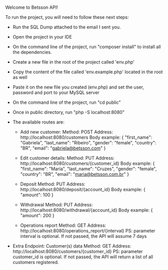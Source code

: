 Welcome to Betsson API!

To run the project, you will need to follow these next steps:
- Run the SQL Dump attached to the email I sent you.
- Open the project in your IDE
- On the command line of the project, run "composer install" to install all the dependencies.
- Create a new file in the root of the project called 'env.php'
- Copy the content of the file called 'env.example.php' located in the root as well
- Paste it on the new file you created (env.php) and set the user, password and port to your MySQL server
- On the command line of the project, run "cd public"
- Once in public directory, run "php -S localhost:8080"

- The available routes are:
  - Add new customer: 
    Method: POST
    Address: http://localhost:8080/customers
    Body example: 
    {
    	"first_name": "Gabriela",
    	"last_name": "Ribeiro",
    	"gender": "female",
    	"country": "BR",
	    "email": "gabriela@betsson.com"
    }
    
  - Edit customer details:
    Method: PUT
    Address: http://localhost:8080/customers/{customer_id}
    Body example:
    {
      "first_name": "María",
      "last_name": "Cruzes",
      "gender": "female",
      "country": "BR",
      "email": "maria@betsson.com.br"
    }
    
  - Deposit
    Method: PUT
    Address: http://localhost:8080/deposit/{account_id}
    Body example:
    {
      "amount": 100
    }
  
  - Withdrawal
    Method: PUT
    Address: http://localhost:8080/withdrawal/{account_id}
    Body example:
    {
      "amount": 200
    }
    
  - Operations report
    Method: GET
    Address: http://localhost:8080/operations_report/{interval}
    PS: parameter interval is optional. If not passed, the API will assume 7 days
    
 - Extra Endpoint: Customer(s) data
    Method: GET
    Address: http://localhost:8080/customers/{customer_id}
    PS: parameter customer_id is optional. If not passed, the API will return a list of all customers registered.
    

